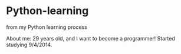 Python-learning
===============

from my Python learning process

About me: 29 years old, and I want to become a programmer! Started studying 9/4/2014.
